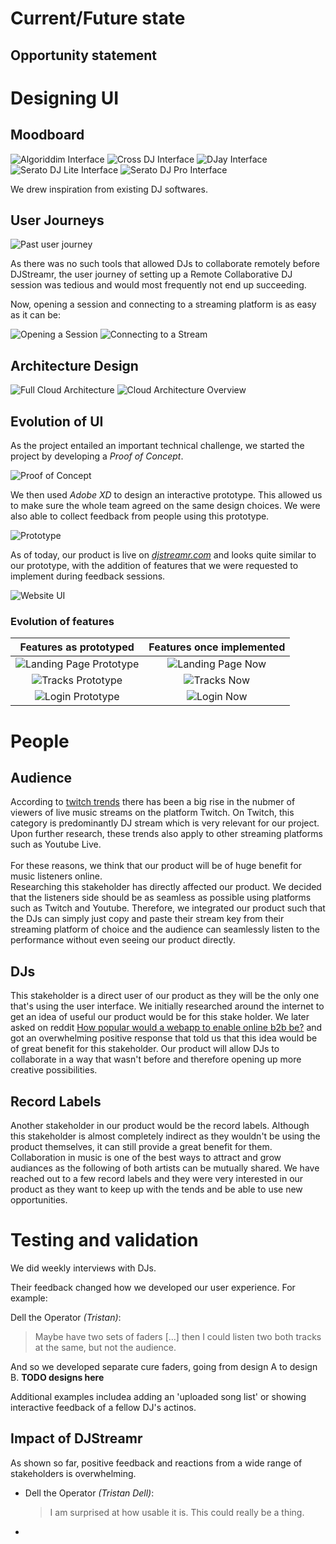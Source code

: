 # Current/Future state


## Opportunity statement

# Designing UI

## Moodboard
![Algoriddim Interface](hcd_documents/moodboard/algoriddim_interface.png)
![Cross DJ Interface](hcd_documents/moodboard/crossdj_interface.png)
![DJay Interface](hcd_documents/moodboard/djay_interface.png)
![Serato DJ Lite Interface](hcd_documents/moodboard/seratodjlite_interface.png)
![Serato DJ Pro Interface](hcd_documents/moodboard/seratodjpro_interface.png)

We drew inspiration from existing DJ softwares.

## User Journeys

![Past user journey](hcd_documents/user_journeys/user_journey_without_djstreamr.png)

As there was no such tools that allowed DJs to collaborate remotely before DJStreamr, the user journey of setting up a Remote Collaborative DJ session was tedious and would most frequently not end up succeeding.

Now, opening a session and connecting to a streaming platform is as easy as it can be:

![Opening a Session](hcd_documents/user_journeys/user_journey_session.png)
![Connecting to a Stream](hcd_documents/user_journeys/user_journey_stream.png)

## Architecture Design

![Full Cloud Architecture](hcd_documents/architecture_diagrams/full_cloud_architecture.jpg)
![Cloud Architecture Overview](hcd_documents/architecture_diagrams/cloud_architecture_overview.jpg)

## Evolution of UI

As the project entailed an important technical challenge, we started the project by developing a *Proof of Concept*.

![Proof of Concept](hcd_documents/ui_evolution/proof_of_concept.png)

We then used *Adobe XD* to design an interactive prototype. This allowed us to make sure the whole team agreed on the same design choices. We were also able to collect feedback from people using this prototype.

![Prototype](hcd_documents/ui_evolution/prototype.png)

As of today, our product is live on *[djstreamr.com](https://djstreamr.com)* and looks quite similar to our prototype, with the addition of features that we were requested to implement during feedback sessions.

![Website UI](hcd_documents/ui_evolution/website_ui.png)

### Evolution of features

Features as prototyped             |  Features once implemented
:-------------------------:|:-------------------------:
![Landing Page Prototype](hcd_documents/ui_evolution/old_landing_page.png)  |  ![Landing Page Now](hcd_documents/ui_evolution/new_landing_page.png)
![Tracks Prototype](hcd_documents/ui_evolution/old_tracks.png) |  ![Tracks Now](hcd_documents/ui_evolution/new_tracks.png)
![Login Prototype](hcd_documents/ui_evolution/login_prototype.png)  |  ![Login Now](hcd_documents/ui_evolution/login.png)

# People

## Audience

According to
[twitch trends](https://twitchtracker.com/games/26936)
there has been a big rise in the nubmer of viewers of live music streams on
the platform Twitch. On Twitch, this category is predominantly DJ stream
which is very relevant for our project. Upon further research, these trends
also apply to other streaming platforms such as Youtube Live.
<br /> <br />
For these reasons, we think that our product will be of huge benefit for
music listeners online.
<br />
Researching this stakeholder has directly affected our product. We decided
that the listeners side should be as seamless as possible using platforms
such as Twitch and Youtube. Therefore, we integrated our product such that
the DJs can simply just copy and paste their stream key from their streaming
platform of choice and the audience can seamlessly listen to the performance without even seeing our product directly.

## DJs

This stakeholder is a direct user of our product as they will be the only one
that's using the user interface. We initially researched around the internet
to get an idea of useful our product would be for this stake holder. We later
asked on reddit [How popular would a webapp to enable online b2b
be?](https://www.reddit.com/r/DJs/comments/gmlpf1/how_popular_would_a_webapp_to_enable_online_b2b_be/)
and got an overwhelming positive response that told us that this idea would
be of great benefit for this stakeholder. Our product will allow DJs to
collaborate in a way that wasn't before and therefore opening up more
creative possibilities.

## Record Labels

Another stakeholder in our product would be the record labels. Although this
stakeholder is almost completely indirect as they wouldn't be using the
product themselves, it can still provide a great benefit for them.
Collaboration in music is one of the best ways to attract and grow audiances
as the following of both artists can be mutually shared. We have reached out
to a few record labels and they were very interested in our product as they
want to keep up with the tends and be able to use new opportunities.

# Testing and validation

We did weekly interviews with DJs.

Their feedback changed how we developed our user experience. For example:

Dell the Operator *(Tristan)*:

> Maybe have two sets of faders [...] then I could listen two both tracks at the same, but not the audience.

And so we developed separate cure faders, going from design A to design B. **TODO designs here**

Additional examples includea adding an 'uploaded song list' or showing interactive feedback of a fellow DJ's actinos.

## Impact of DJStreamr

As shown so far, positive feedback and reactions from a wide range of stakeholders is overwhelming.

- Dell the Operator *(Tristan Dell)*:

  > I am surprised at how usable it is. This could really be a thing.

-
